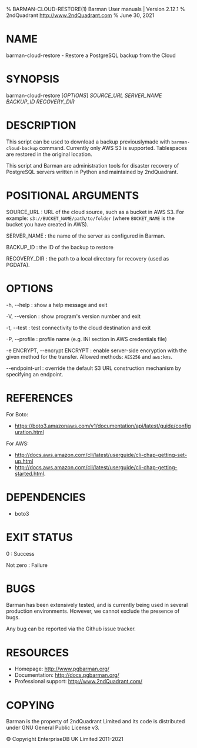 % BARMAN-CLOUD-RESTORE(1) Barman User manuals | Version 2.12.1
% 2ndQuadrant <http://www.2ndQuadrant.com>
% June 30, 2021

# NAME

barman-cloud-restore - Restore a PostgreSQL backup from the Cloud


# SYNOPSIS

barman-cloud-restore [*OPTIONS*] *SOURCE_URL* *SERVER_NAME* *BACKUP_ID* *RECOVERY_DIR*


# DESCRIPTION

This script can be used to download a backup previouslymade with
`barman-cloud-backup` command. Currently only AWS S3 is supported.
Tablespaces are restored in the original location.

This script and Barman are administration tools for disaster recovery
of PostgreSQL servers written in Python and maintained by 2ndQuadrant.


# POSITIONAL ARGUMENTS

SOURCE_URL
:    URL of the cloud source, such as a bucket in AWS S3.
     For example: `s3://BUCKET_NAME/path/to/folder` (where `BUCKET_NAME`
     is the bucket you have created in AWS).

SERVER_NAME
:    the name of the server as configured in Barman.

BACKUP_ID
:    the ID of the backup to restore

RECOVERY_DIR
:    the path to a local directory for recovery (used as PGDATA).

# OPTIONS

-h, --help
:    show a help message and exit

-V, --version
:    show program's version number and exit

-t, --test
: test connectivity to the cloud destination and exit

-P, --profile
: profile name (e.g. INI section in AWS credentials file)

-e ENCRYPT, --encrypt ENCRYPT
: enable server-side encryption with the given method for the transfer.
  Allowed methods: `AES256` and `aws:kms`.

--endpoint-url
: override the default S3 URL construction mechanism by specifying an endpoint.

# REFERENCES

For Boto:

* https://boto3.amazonaws.com/v1/documentation/api/latest/guide/configuration.html

For AWS:

* http://docs.aws.amazon.com/cli/latest/userguide/cli-chap-getting-set-up.html
* http://docs.aws.amazon.com/cli/latest/userguide/cli-chap-getting-started.html.

# DEPENDENCIES

* boto3

# EXIT STATUS

0
:   Success

Not zero
:   Failure


# BUGS

Barman has been extensively tested, and is currently being used in several
production environments. However, we cannot exclude the presence of bugs.

Any bug can be reported via the Github issue tracker.

# RESOURCES

* Homepage: <http://www.pgbarman.org/>
* Documentation: <http://docs.pgbarman.org/>
* Professional support: <http://www.2ndQuadrant.com/>


# COPYING

Barman is the property of 2ndQuadrant Limited
and its code is distributed under GNU General Public License v3.

© Copyright EnterpriseDB UK Limited 2011-2021
